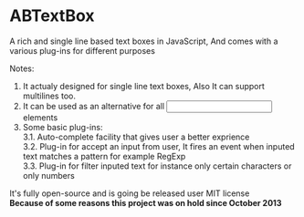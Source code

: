 ABTextBox
=========

A rich and single line based text boxes in JavaScript, And comes with a various plug-ins for different purposes

Notes:  
1. It actualy designed for single line text boxes, Also It can support multilines too.  
2. It can be used as an alternative for all <input type='text' /> elements  
3. Some basic plug-ins:  
		3.1. Auto-complete facility that gives user a better exprience  
		3.2. Plug-in for accept an input from user, It fires an event when inputed text matches a pattern for example RegExp  
		3.3. Plug-in for filter inputed text for instance only certain characters or only numbers  
  
It's fully open-source and is going be released user MIT license  
<b>Because of some reasons this project was on hold since October 2013</b>
